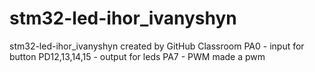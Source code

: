 # stm32-led-ihor_ivanyshyn
stm32-led-ihor_ivanyshyn created by GitHub Classroom
PA0 - input for button
PD12,13,14,15 - output for leds
PA7 - PWM
made a pwm
